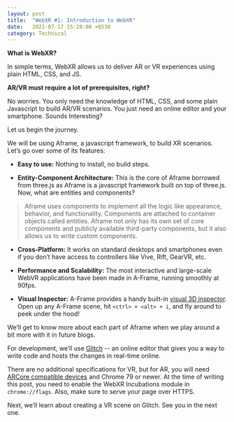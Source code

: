 ```yaml
---
layout: post
title:  "WebXR #1: Introduction to WebXR"
date:   2021-07-17 15:28:00 +0530
category: Technical
---
```

**What is WebXR?**

In simple terms, WebXR allows us to deliver AR or VR experiences using plain HTML, CSS, and JS.

**AR/VR must require a lot of prerequisites, right?**

No worries. You only need the knowledge of HTML, CSS, and some plain Javascript to build AR/VR scenarios. You just need an online editor and your smartphone. Sounds Interesting?

Let us begin the journey.

We will be using Aframe, a javascript framework, to build XR scenarios. Let’s go over some of its features:

- **Easy to use:** Nothing to install, no build steps.

- **Entity-Component Architecture:** This is the core of Aframe borrowed from three.js as Aframe is a javascript framework built on top of three.js. Now, what are entities and components?

>Aframe uses components to implement all the logic like appearance, behavior, and functionality. Components are attached to container objects called entities. Aframe not only has its own set of core components and publicly available third-party components, but it also allows us to write custom components.

- **Cross-Platform:** It works on standard desktops and smartphones even if you don’t have access to controllers like Vive, Rift, GearVR, etc.

- **Performance and Scalability:** The most interactive and large-scale WebVR applications have been made in A-Frame, running smoothly at 90fps.

- **Visual Inspector:** A-Frame provides a handy built-in [visual 3D inspector](https://aframe.io/docs/1.0.0/introduction/visual-inspector-and-dev-tools.html). Open up any A-Frame scene, hit `<ctrl> + <alt> + i`, and fly around to peek under the hood!

We’ll get to know more about each part of Aframe when we play around a bit more with it in future blogs.

For development, we’ll use [Glitch](https://glitch.com/) -- an online editor that gives you a way to write code and hosts the changes in real-time online.

There are no additional specifications for VR, but for AR, you will need [ARCore compatible devices](https://developers.google.com/ar/devices) and Chrome 79 or newer. At the time of writing this post, you need to enable the WebXR Incubations module in `chrome://flags`. Also, make sure to serve your page over HTTPS.

Next, we’ll learn about creating a VR scene on Glitch. 
See you in the next one.

<script src="https://utteranc.es/client.js"
        repo="vivek-chandela/vivek-chandela.github.io"
        issue-term="pathname"
        theme="github-light"
        crossorigin="anonymous"
        async>
</script>
